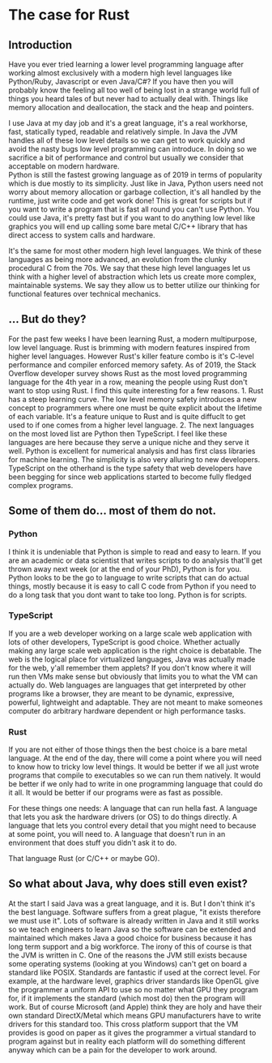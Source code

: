 # The case for Rust

## Introduction
Have you ever tried learning a lower level programming language after working almost exclusively with a modern high level languages like Python/Ruby, Javascript or even Java/C#?
If you have then you will probably know the feeling all too well of being lost in a strange world full of things you heard tales of but never had to actually deal with.  Things like memory allocation and deallocation, the stack and the heap and pointers.

I use Java at my day job and it's a great language, it's a real workhorse, fast, statically typed, readable and relatively simple. In Java the JVM handles all of these low level details so we can get to work quickly and avoid the nasty bugs low level programming can introduce.  In doing so we sacrifice a bit of performance and control but usually we consider that acceptable on modern hardware.  
Python is still the fastest growing language as of 2019 in terms of popularity which is due mostly to its simplicity.  Just like in Java, Python users need not worry about memory allocation or garbage collection, it's all handled by the runtime, just write code and get work done!
This is great for scripts but if you want to write a program that is fast all round you can't use Python.
You could use Java, it's pretty fast but if you want to do anything low level like graphics you will end up calling some bare metal C/C++ library that has direct access to system calls and hardware.

It's the same for most other modern high level languages. 
We think of these languages as being more advanced, an evolution from the clunky procedural C from the 70s.  We say that these high level languages let us think with a higher level of abstraction which lets us create more complex, maintainable systems. We say they allow us to better utilize our thinking for functional features over technical mechanics.

## ... But do they?

For the past few weeks I have been learning Rust, a modern multipurpose, low level language. Rust is brimming with modern features inspired from higher level languages. However Rust's killer feature combo is it's C-level performance and compiler enforced memory safety.
As of 2019, the Stack Overflow developer survey shows Rust as the most loved programming language for the 4th year in a row, meaning the people using Rust don't want to stop using Rust.
I find this quite interesting for a few reasons.
    1. Rust has a steep learning curve.  The low level memory safety introduces a new concept to programmers where one must be quite explicit about the lifetime of each variable. It's a feature unique to Rust and is quite diffuclt to get used to if one comes from a higher level language.
    2. The next languages on the most loved list are Python then TypeScript. I feel like these languages are here because they serve a unique niche and they serve it well. 
    Python is excellent for numerical analysis and has first class libraries for machine learning.  The simplicity is also very alluring to new developers.
    TypeScript on the otherhand is the type safety that web developers have been begging for since web applications started to become fully fledged complex programs.

## Some of them do... most of them do not.

### Python
I think it is undeniable that Python is simple to read and easy to learn.
If you are an academic or data scientist that writes scripts to do analysis that'll get thrown away next week (or at the end of your PhD), Python is for you. Python looks to be the go to language to write scripts that can do actual things, mostly because it is easy to call C code from Python if you need to do a long task that you dont want to take too long. Python is for scripts.

### TypeScript
If you are a web developer working on a large scale web application with lots of other developers, TypeScript is good choice.  Whether actually making any large scale web application is the right choice is debatable.
The web is the logical place for virtualized languages, Java was actually made for the web, y'all remember them applets?  If you don't know where it will run then VMs make sense but obviously that limits you to what the VM can actually do. Web languages are languages that get interpreted by other programs like a browser, they are meant to be dynamic, expressive, powerful, lightweight and adaptable. They are not meant to make someones computer do arbitrary hardware dependent or high performance tasks.

### Rust
If you are not either of those things then the best choice is a bare metal language.
At the end of the day, there will come a point where you will need to know how to tricky low level things.
It would be better if we all just wrote programs that compile to executables so we can run them natively.
It would be better if we only had to write in one programming language that could do it all.
It would be better if our programs were as fast as possible.

For these things one needs:
A language that can run hella fast.
A language that lets you ask the hardware drivers (or OS) to do things directly.
A language that lets you control every detail that you might need to because at some point, you will need to.
A language that doesn't run in an environment that does stuff you didn't ask it to do.

That language Rust (or C/C++ or maybe GO).

## So what about Java, why does still even exist?
At the start I said Java was a great language, and it is.  But I don't think it's the best language.
Software suffers from a great plague, "it exists therefore we must use it".
Lots of software is already written in Java and it still works so we teach engineers to learn Java so the software can be extended and maintained which makes Java a good choice for business because it has long term support and a big workforce.  The irony of this of course is that the JVM is written in C.
One of the reasons the JVM still exists because some operating systems (looking at you Windows) can't get on board a standard like POSIX.
Standards are fantastic if used at the correct level. For example, at the hardware level, graphics driver standards like OpenGL give the programmer a uniform API to use so no matter what GPU they program for, if it implements the standard (which most do) then the program will work.  But of course Microsoft (and Apple) think they are holy and have their own standard DirectX/Metal which means GPU manufacturers have to write drivers for this standard too.
This cross platform support that the VM provides is good on paper as it gives the programmer a virtual standard to program against but in reality each platform will do something different anyway which can be a pain for the developer to work around.
